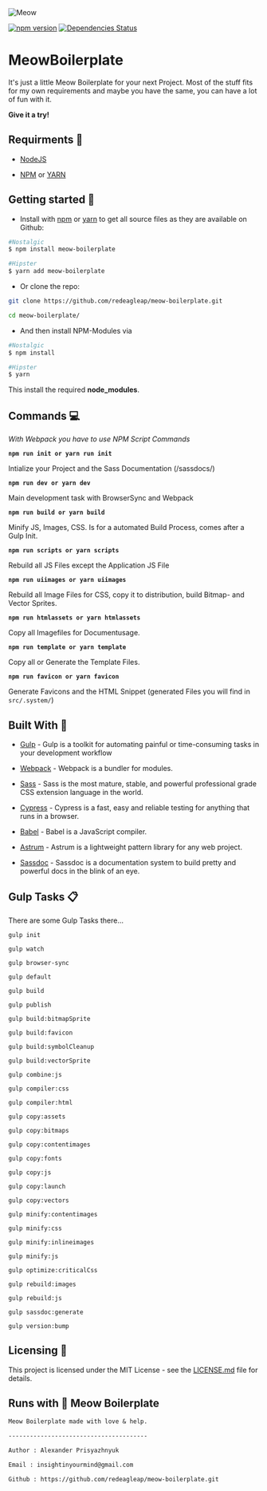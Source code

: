 <img alt="Meow" src="https://lh3.googleusercontent.com/qjc0gHFosK8Ks0018gHR_a6TAurgeV5sU0ugkRSMup1tACIYkmmcz8Kj0tmPSh2s7XwXA42VFyM">

[![npm version](https://badge.fury.io/js/meow-boilerplate.svg)](https://badge.fury.io/js/meow-boilerplate)  [![Dependencies Status](https://david-dm.org/redeagleap/meow-boilerplate/status.svg)](https://david-dm.org/redeagleap/meow-boilerplate)

# MeowBoilerplate

It's just a little Meow Boilerplate for your next Project. Most of the stuff fits for my own requirements and maybe you have the same, you can have a lot of fun with it.

__Give it a try!__

## Requirments :pushpin:

-  [NodeJS](https://nodejs.org/en/)

-  [NPM](https://www.npmjs.com/) or [YARN](https://yarnpkg.com/lang/en/)

## Getting started :rocket:

* Install with [npm](https://www.npmjs.com/) or [yarn](https://yarnpkg.com/lang/en/) to get all source files as they are available on Github:

```bash
#Nostalgic
$ npm install meow-boilerplate

#Hipster
$ yarn add meow-boilerplate
```

* Or clone the repo:

```bash
git clone https://github.com/redeagleap/meow-boilerplate.git

cd meow-boilerplate/
```

* And then install NPM-Modules via

```bash
#Nostalgic
$ npm install

#Hipster
$ yarn
```

This install the required __node_modules__.

## Commands :computer:

_With Webpack you have to use NPM Script Commands_

**`npm run init or yarn run init`**<br>

Intialize your Project and the Sass Documentation (/sassdocs/)

**`npm run dev or yarn dev`**<br>

Main development task with BrowserSync and Webpack

**`npm run build or yarn build`**<br>

Minify JS, Images, CSS. Is for a automated Build Process, comes after a Gulp Init.

**`npm run scripts or yarn scripts`**<br>

Rebuild all JS Files except the Application JS File

**`npm run uiimages or yarn uiimages`**<br>

Rebuild all Image Files for CSS, copy it to distribution, build Bitmap- and Vector Sprites.

**`npm run htmlassets or yarn htmlassets`**<br>

Copy all Imagefiles for Documentusage.

**`npm run template or yarn template`**<br>

Copy all or Generate the Template Files.

**`npm run favicon or yarn favicon`**<br>

Generate Favicons and the HTML Snippet (generated Files you will find in `src/.system/`)

## Built With :hammer:

*  [Gulp](https://gulpjs.com/) - Gulp is a toolkit for automating painful or time-consuming tasks in your development workflow

*  [Webpack](https://webpack.js.org/) - Webpack is a bundler for modules.

*  [Sass](https://sass-lang.com/) - Sass is the most mature, stable, and powerful professional grade CSS extension language in the world.

*  [Cypress](https://www.cypress.io/) - Cypress is a fast, easy and reliable testing for anything that runs in a browser.

*  [Babel](https://babeljs.io/) - Babel is a JavaScript compiler.

*  [Astrum](http://astrum.nodividestudio.com/) - Astrum is a lightweight pattern library for any web project.

*  [Sassdoc](http://sassdoc.com/) - Sassdoc is a documentation system to build pretty and powerful docs in the blink of an eye.

## Gulp Tasks :clipboard:

There are some Gulp Tasks there…

```shell
gulp init

gulp watch

gulp browser-sync

gulp default

gulp build

gulp publish

gulp build:bitmapSprite

gulp build:favicon

gulp build:symbolCleanup

gulp build:vectorSprite

gulp combine:js

gulp compiler:css

gulp compiler:html

gulp copy:assets

gulp copy:bitmaps

gulp copy:contentimages

gulp copy:fonts

gulp copy:js

gulp copy:launch

gulp copy:vectors

gulp minify:contentimages

gulp minify:css

gulp minify:inlineimages

gulp minify:js

gulp optimize:criticalCss

gulp rebuild:images

gulp rebuild:js

gulp sassdoc:generate

gulp version:bump
```

## Licensing :beginner:

This project is licensed under the MIT License - see the [LICENSE.md](LICENSE.md) file for details.

## Runs with :yellow_heart: Meow Boilerplate

```txt
Meow Boilerplate made with love & help.

---------------------------------------

Author : Alexander Prisyazhnyuk

Email : insightinyourmind@gmail.com

Github : https://github.com/redeagleap/meow-boilerplate.git
```